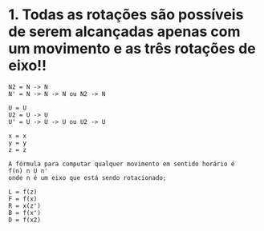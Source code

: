 # 1. Todas as rotações são possíveis de serem alcançadas apenas com um movimento e as três rotações de eixo!!

```
N2 = N -> N
N' = N -> N -> N ou N2 -> N

U = U
U2 = U -> U
U' = U -> U -> U ou U2 -> U

x = x
y = y
z = z

A fórmula para computar qualquer movimento em sentido horário é
f(n) n U n'
onde n é um eixo que está sendo rotacionado;

L = f(z)
F = f(x)
R = x(z')
B = f(x')
D = f(x2)
```